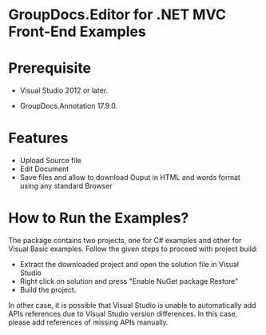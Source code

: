 
# GroupDocs.Editor for .NET MVC Front-End Examples


# Prerequisite

+ Visual Studio 2012 or later.

+ GroupDocs.Annotation 17.9.0.

# Features

+ Upload Source file
+ Edit Document
+ Save files and allow to download Ouput in HTML and words format using any standard Browser


# How to Run the Examples?

The package contains two projects, one for C# examples and other for Visual Basic examples. Follow the given steps to proceed with project build:

* Extract the downloaded project and open the solution file in Visual Studio
* Right click on solution and press "Enable NuGet package Restore"
* Build the project.

In other case, it is possible that Visual Studio is unable to automatically add APIs references due to Visual Studio version differences. In this case, please add references of missing APIs manually.

